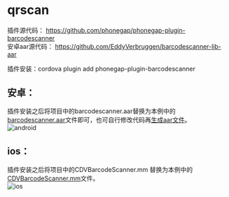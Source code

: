 # qrscan

插件源代码：
https://github.com/phonegap/phonegap-plugin-barcodescanner  
安卓aar源代码：
https://github.com/EddyVerbruggen/barcodescanner-lib-aar  

插件安装：cordova plugin add phonegap-plugin-barcodescanner

## 安卓：
插件安装之后将项目中的barcodescanner.aar替换为本例中的[barcodescanner.aar](https://raw.githubusercontent.com/macrine/qrscanner/master/barcodescanner.aar)文件即可，也可自行修改代码再[生成aar文件](https://github.com/EddyVerbruggen/barcodescanner-lib-aar#steps-to-build-a-new-aar)。  
![android](https://raw.githubusercontent.com/macrine/qrscanner/master/screenshots/android.png) 

## ios：
插件安装之后将项目中的CDVBarcodeScanner.mm 替换为本例中的[CDVBarcodeScanner.mm](https://raw.githubusercontent.com/macrine/qrscanner/master/CDVBarcodeScanner.mm)文件。  
![ios](https://raw.githubusercontent.com/macrine/qrscanner/master/screenshots/ios.png)  
